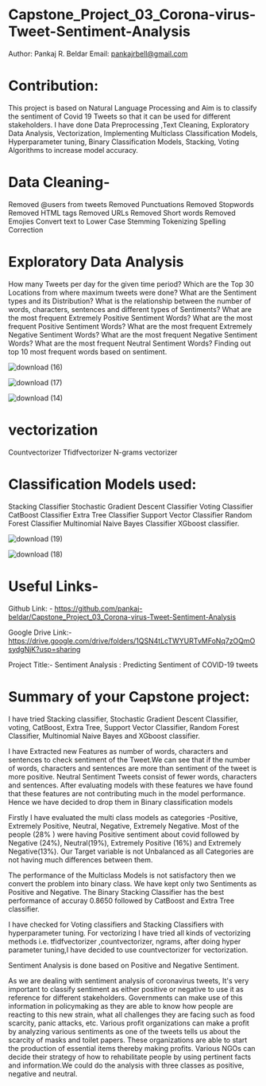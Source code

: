 # Capstone_Project_03_Corona-virus-Tweet-Sentiment-Analysis

Author:  Pankaj R. Beldar
Email: pankajrbell@gmail.com


# Contribution:

This project is based on Natural Language Processing and Aim is to classify the sentiment of Covid 19 Tweets so that it can be used for different stakeholders. I have done Data Preprocessing ,Text Cleaning, Exploratory Data Analysis, Vectorization, Implementing  Multiclass Classification Models,  Hyperparameter tuning, Binary Classification Models, Stacking, Voting Algorithms to increase model accuracy.

# Data Cleaning-

Removed @users from tweets
Removed Punctuations
Removed Stopwords
Removed HTML tags
Removed URLs
Removed Short words
Removed Emojies
Convert text to Lower Case
Stemming
Tokenizing
Spelling Correction

# Exploratory Data Analysis

How many Tweets per day for the given time period?
Which are the Top 30 Locations from where maximum tweets were done?
What are the Sentiment types and its Distribution?
What is the relationship between the number of words, characters, sentences and different types of Sentiments?
What are the most frequent Extremely Positive Sentiment Words?
What are the most frequent Positive Sentiment Words?
What are the most frequent Extremely Negative Sentiment Words?
What are the most frequent Negative Sentiment Words?
What are the most frequent Neutral Sentiment Words?
Finding out top 10 most frequent words based on sentiment.

![download (16)](https://user-images.githubusercontent.com/111692879/202973956-98a42450-de9a-46ed-960a-7d1b52c2db0e.png)


![download (17)](https://user-images.githubusercontent.com/111692879/202973998-d8941a68-6bf8-4030-ae45-18232154e60d.png)


![download (14)](https://user-images.githubusercontent.com/111692879/202974104-84e592cf-6cbf-410d-a43a-c7aa1a8b2d5e.png)


# vectorization

Countvectorizer
Tfidfvectorizer
N-grams vectorizer

# Classification Models used:
Stacking Classifier
Stochastic Gradient Descent Classifier
Voting Classifier 
CatBoost Classifier
Extra Tree Classifier
Support Vector Classifier
Random Forest Classifier
Multinomial Naive Bayes Classifier
XGboost classifier.

![download (19)](https://user-images.githubusercontent.com/111692879/202974549-0c649408-32cf-48ee-bdb3-fa2c39f1c5f7.png)


![download (18)](https://user-images.githubusercontent.com/111692879/202974471-b195cba6-8d85-4921-9eb8-77e6ab6cc3b9.png)


# Useful Links-

Github Link: - https://github.com/pankaj-beldar/Capstone_Project_03_Corona-virus-Tweet-Sentiment-Analysis

Google Drive Link:- https://drive.google.com/drive/folders/1QSN4tLcTWYURTvMFoNq7zOQmOsydgNjK?usp=sharing

Project Title:- Sentiment Analysis : Predicting Sentiment of COVID-19 tweets


# Summary of your Capstone project:

I have tried Stacking classifier, Stochastic Gradient Descent Classifier, voting, CatBoost, Extra Tree, Support Vector Classifier, Random Forest Classifier, Multinomial Naive Bayes and XGboost classifier.

I have Extracted new Features as number of words, characters and sentences to check sentiment of the Tweet.We can see that if the number of words, characters and sentences are more than sentiment of the tweet is more positive. Neutral Sentiment Tweets consist of fewer words, characters and sentences. After evaluating models with these features we have found that these features are not contributing much in the model performance. Hence we have decided to drop them in Binary classification models

Firstly I have evaluated the multi class models as categories -Positive, Extremely Positive, Neutral, Negative, Extremely Negative. Most of the people (28% ) were having Positive sentiment about covid followed by Negative (24%), Neutral(19%), Extremely Positive (16%) and Extremely Negative(13%). Our Target variable is not Unbalanced as all Categories are not having much differences between them.

The performance of the Multiclass Models is not satisfactory then we convert the problem into binary class. We have kept only two Sentiments as Positive and Negative.
The Binary Stacking Classifier has the best performance of accuray 0.8650  followed by CatBoost and Extra Tree classifier.

I have checked for Voting classifiers and Stacking Classifiers with hyperparameter tuning.
For vectorizing I have tried all kinds of vectorizing methods i.e. tfidfvectorizer ,countvectorizer, ngrams, after doing hyper parameter tuning,I have decided to use countvectorizer for vectorization.

Sentiment Analysis is done based on Positive and Negative Sentiment.

As we are dealing with sentiment analysis of coronavirus tweets, It's very important to classify sentiment as either positive or negative to use it as reference for different stakeholders. Governments can make use of this information in policymaking as they are able to know how people are reacting to this new strain, what all challenges they are facing such as food scarcity, panic attacks, etc. Various profit organizations can make a profit by analyzing various sentiments as one of the tweets tells us about the scarcity of masks and toilet papers. These organizations are able to start the production of essential items thereby making profits. Various NGOs can decide their strategy of how to rehabilitate people by using pertinent facts and information.We could do the analysis with three classes as positive, negative and neutral.

